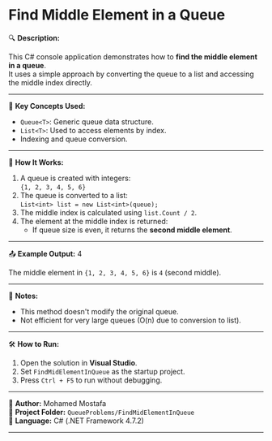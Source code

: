 # Find Middle Element in a Queue

🔍 **Description:**

This C# console application demonstrates how to **find the middle element in a queue**.  
It uses a simple approach by converting the queue to a list and accessing the middle index directly.

---

📌 **Key Concepts Used:**
- `Queue<T>`: Generic queue data structure.
- `List<T>`: Used to access elements by index.
- Indexing and queue conversion.

---

🧠 **How It Works:**

1. A queue is created with integers:  
   `{1, 2, 3, 4, 5, 6}`
2. The queue is converted to a list:  
   `List<int> list = new List<int>(queue);`
3. The middle index is calculated using `list.Count / 2`.
4. The element at the middle index is returned:
   - If queue size is even, it returns the **second middle element**.

---

📤 **Example Output:**
4

The middle element in `{1, 2, 3, 4, 5, 6}` is `4` (second middle).

---

🚫 **Notes:**
- This method doesn't modify the original queue.
- Not efficient for very large queues (O(n) due to conversion to list).

---

🛠️ **How to Run:**

1. Open the solution in **Visual Studio**.
2. Set `FindMidElementInQueue` as the startup project.
3. Press `Ctrl + F5` to run without debugging.

---

👤 **Author:** Mohamed Mostafa  
📁 **Project Folder:** `QueueProblems/FindMidElementInQueue`  
📌 **Language:** C# (.NET Framework 4.7.2)

---


